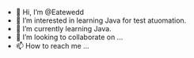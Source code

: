 - 👋 Hi, I’m @Eatewedd
- 👀 I’m interested in learning Java for test atuomation.
- 🌱 I’m currently learning Java.
- 💞️ I’m looking to collaborate on ...
- 📫 How to reach me ...

<!---
Eatewedd/Eatewedd is a ✨ special ✨ repository because its `README.md` (this file) appears on your GitHub profile.
You can click the Preview link to take a look at your changes.
--->
